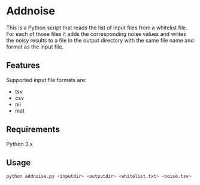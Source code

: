 # Addnoise

This is a Python script that reads the list of input files from a whitelist file.
For each of those files it adds the corresponding noise values and writes the noisy
results to a file in the output directory with the same file name and format as
the input file.

## Features

Supported input file formats are:

- tsv
- csv
- nii
- mat

## Requirements

Python 3.x

## Usage

```bash
python addnoise.py <inputdir> <outputdir> <whitelist.txt> <noise.tsv>
```
